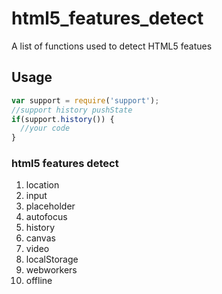 # html5_features_detect
A list of functions used to detect HTML5 featues
## Usage
```javascript
var support = require('support');
//support history pushState
if(support.history()) {
  //your code 
}
```
### html5 features detect
1. location    
2. input        
3. placeholder  
4. autofocus    
5. history      
6. canvas       
7. video        
8. localStorage 
9. webworkers   
10. offline      
